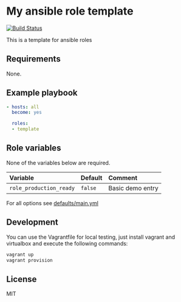 # My ansible role template

[![Build Status](https://travis-ci.org/morbidick/ansible-role-template.svg?branch=master)](https://travis-ci.org/morbidick/ansible-role-template)

This is a template for ansible roles

## Requirements

None.

## Example playbook

```` yaml
- hosts: all
  become: yes

  roles:
  - template
````

## Role variables

None of the variables below are required.

| Variable                 | Default   | Comment |
| :---                     | :---      | :--- |
| `role_production_ready`  | `false`   | Basic demo entry |

For all options see [defaults/main.yml](defaults/main.yml)

## Development

You can use the Vagrantfile for local testing, just install vagrant and virtualbox and execute the following commands:

````bash
vagrant up
vagrant provision
````

## License

MIT
